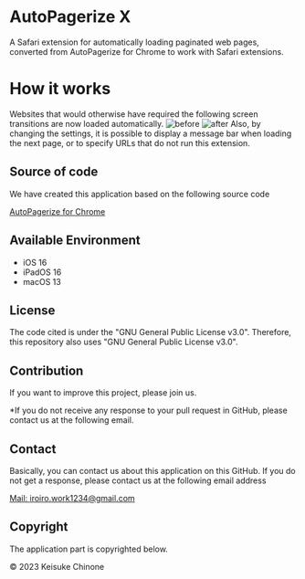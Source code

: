 # AutoPagerize X
A Safari extension for automatically loading paginated web pages, converted from AutoPagerize for Chrome to work with Safari extensions.

# How it works
Websites that would otherwise have required the following screen transitions are now loaded automatically.
![before](/"before.png")
![after]("/after.png")
Also, by changing the settings, it is possible to display a message bar when loading the next page, or to specify URLs that do not run this extension.

## Source of code
We have created this application based on the following source code

[AutoPagerize for Chrome](https://github.com/swdyh/autopagerize_for_chrome)

## Available Environment
- iOS 16
- iPadOS 16
- macOS 13

## License
The code cited is under the "GNU General Public License v3.0". Therefore, this repository also uses "GNU General Public License v3.0".

## Contribution
If you want to improve this project, please join us.

*If you do not receive any response to your pull request in GitHub, please contact us at the following email.

## Contact
Basically, you can contact us about this application on this GitHub.
If you do not get a response, please contact us at the following email address

[Mail: iroiro.work1234@gmail.com](mailto:hello@example.com?subject=AutoPagerize+X)

## Copyright
The application part is copyrighted below.

© 2023 Keisuke Chinone
